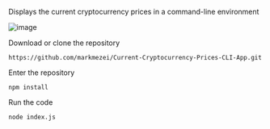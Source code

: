 Displays the current cryptocurrency prices in a command-line environment

![image](https://user-images.githubusercontent.com/94128834/216846382-19661bc7-0709-4c62-ad37-75c8b035885f.png)

Download or clone the repository
```
https://github.com/markmezei/Current-Cryptocurrency-Prices-CLI-App.git
```

Enter the repository
```
npm install
```

Run the code
```
node index.js
```
